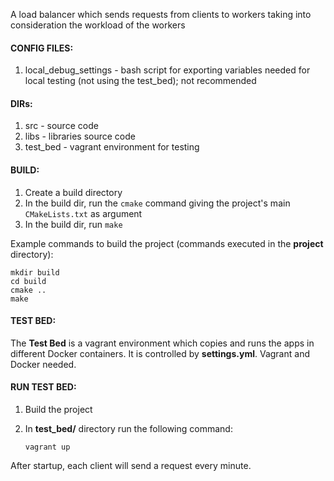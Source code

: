 A load balancer which sends requests from clients to workers taking into consideration the workload of the workers

#### CONFIG FILES:
1. local_debug_settings - bash script for exporting variables needed for local testing (not using the test_bed); not recommended

#### DIRs:
1. src - source code
2. libs - libraries source code
3. test_bed - vagrant environment for testing

#### BUILD:
1. Create a build directory
2. In the build dir, run the `cmake` command giving the project's main `CMakeLists.txt` as argument
3. In the build dir, run `make`

Example commands to build the project (commands executed in the **project** directory):

    mkdir build
    cd build
    cmake ..
    make

#### TEST BED:
The **Test Bed** is a vagrant environment which copies and runs the apps in different Docker containers. It is controlled by **settings.yml**. Vagrant and Docker needed.

#### RUN TEST BED:
1. Build the project
2. In **test_bed/** directory run the following command:

    `vagrant up `

After startup, each client will send a request every minute.